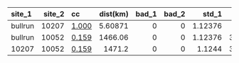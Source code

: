 | site_1   |   site_2 | cc                                                           |   dist(km) |   bad_1 |   bad_2 |   std_1 |   std_2 |   beta_diff |
|:---------|---------:|:-------------------------------------------------------------|-----------:|--------:|--------:|--------:|--------:|------------:|
| bullrun  |    10207 | [1.000](../../../tree/main/_results/pairs/bullrun_10207.png) |    5.60871 |       0 |       0 | 1.12376 | 1.1244  | -0.00384833 |
| bullrun  |    10052 | [0.159](../../../tree/main/_results/pairs/bullrun_10052.png) | 1466.06    |       0 |       0 | 1.12376 | 3.13118 | -0.905947   |
| 10207    |    10052 | [0.159](../../../tree/main/_results/pairs/10207_10052.png)   | 1471.2     |       0 |       0 | 1.1244  | 3.13118 | -0.902099   |